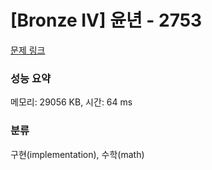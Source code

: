 # [Bronze IV] 윤년 - 2753 

[문제 링크](https://www.acmicpc.net/problem/2753) 

### 성능 요약

메모리: 29056 KB, 시간: 64 ms

### 분류

구현(implementation), 수학(math)

